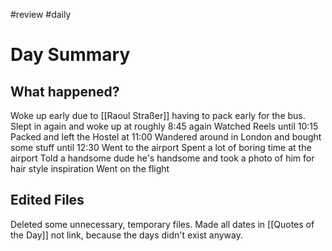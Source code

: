 #review #daily 
# Day Summary

## What happened?
Woke up early due to [[Raoul Straßer]] having to pack early for the bus. 
Slept in again and woke up at roughly 8:45 again
Watched Reels until 10:15
Packed and left the Hostel at 11:00 
Wandered around in London and bought some stuff until 12:30
Went to the airport
Spent a lot of boring time at the airport
Told a handsome dude he's handsome and took a photo of him for hair style inspiration
Went on the flight
## Edited Files
Deleted some unnecessary, temporary files.
Made all dates in [[Quotes of the Day]] not link, because the days didn't exist anyway.